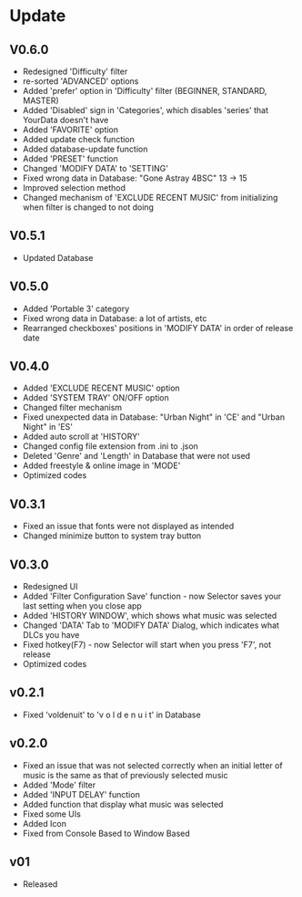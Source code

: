 # Update
## V0.6.0
* Redesigned 'Difficulty' filter
* re-sorted 'ADVANCED' options
* Added 'prefer' option in 'Difficulty' filter (BEGINNER, STANDARD, MASTER)
* Added 'Disabled' sign in 'Categories', which disables 'series' that YourData doesn't have
* Added 'FAVORITE' option
* Added update check function
* Added database-update function
* Added 'PRESET' function
* Changed 'MODIFY DATA' to 'SETTING'
* Fixed wrong data in Database: "Gone Astray 4BSC" 13 -> 15
* Improved selection method
* Changed mechanism of 'EXCLUDE RECENT MUSIC' from initializing when filter is changed to not doing
## V0.5.1
* Updated Database
## V0.5.0
* Added 'Portable 3' category
* Fixed wrong data in Database: a lot of artists, etc
* Rearranged checkboxes' positions in 'MODIFY DATA' in order of release date
## V0.4.0
* Added 'EXCLUDE RECENT MUSIC' option
* Added 'SYSTEM TRAY' ON/OFF option
* Changed filter mechanism
* Fixed unexpected data in Database: "Urban Night" in 'CE' and "Urban Night" in 'ES'
* Added auto scroll at 'HISTORY'
* Changed config file extension from .ini to .json
* Deleted 'Genre' and 'Length' in Database that were not used
* Added freestyle & online image in 'MODE'
* Optimized codes
## V0.3.1
* Fixed an issue that fonts were not displayed as intended
* Changed minimize button to system tray button
## V0.3.0
* Redesigned UI
* Added 'Filter Configuration Save' function - now Selector saves your last setting when you close app
* Added 'HISTORY WINDOW', which shows what music was selected
* Changed 'DATA' Tab to 'MODIFY DATA' Dialog, which indicates what DLCs you have
* Fixed hotkey(F7) - now Selector will start when you press 'F7', not release
* Optimized codes
## v0.2.1
* Fixed 'voldenuit' to 'v o l d e n u i t' in Database
## v0.2.0
* Fixed an issue that was not selected correctly when an initial letter of music is the same as that of previously selected music
* Added 'Mode' filter
* Added 'INPUT DELAY' function
* Added function that display what music was selected
* Fixed some UIs
* Added Icon
* Fixed from Console Based to Window Based
## v01
* Released